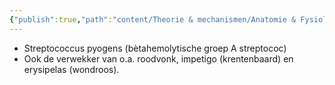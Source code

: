 ```yaml
---
{"publish":true,"path":"content/Theorie & mechanismen/Anatomie & Fysiologie/Bacteriën.md","permalink":"/content/theorie-and-mechanismen/anatomie-and-fysiologie/bacterien/"}
---
```



-   Streptococcus pyogens (bètahemolytische groep A streptococ)
-   Ook de verwekker van o.a. roodvonk, impetigo (krentenbaard) en erysipelas (wondroos).